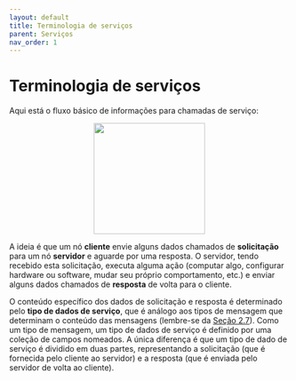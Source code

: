 ```yaml
---
layout: default
title: Terminologia de serviços
parent: Serviços
nav_order: 1
---
```


# Terminologia de serviços

Aqui está o fluxo básico de informações para chamadas de serviço:

<p align="center">
  <img src="https://user-images.githubusercontent.com/77112891/126412514-32eb64e6-d4d0-4839-80bb-a9b25142c53d.png" width="200"/><br>
</p>

A ideia é que um nó **cliente** envie alguns dados chamados de **solicitação** para um nó **servidor** e aguarde por uma resposta. O servidor, tendo recebido esta solicitação, executa alguma ação (computar algo, configurar hardware ou software, mudar seu próprio comportamento, etc.) e enviar alguns dados chamados de **resposta** de volta para o cliente.

O conteúdo específico dos dados de solicitação e resposta é determinado pelo **tipo de dados de serviço**, que é análogo aos tipos de mensagem que determinam o conteúdo das mensagens (lembre-se da [Seção 2.7](https://ras-ufcg.github.io/agitROS/2/2_7.html)). Como um tipo de mensagem, um tipo de dados de serviço é definido por uma coleção de campos nomeados. A única diferença é que um tipo de dado de serviço é dividido em duas partes, representando a solicitação (que é fornecida pelo cliente ao servidor) e a resposta (que é enviada pelo servidor de volta ao cliente).
